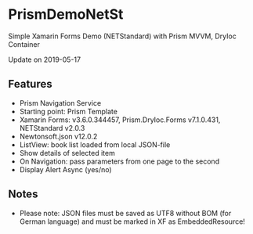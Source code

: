 # PrismDemoNetSt

Simple Xamarin Forms Demo (NETStandard) with Prism MVVM, DryIoc Container

Update on 2019-05-17

## Features
* Prism Navigation Service
* Starting point: Prism Template
* Xamarin Forms: v3.6.0.344457, Prism.DryIoc.Forms v7.1.0.431, NETStandard v2.0.3 
* Newtonsoft.json v12.0.2
* ListView: book list loaded from local JSON-file
* Show details of selected item
* On Navigation: pass parameters from one page to the second
* Display Alert Async (yes/no)

## Notes
* Please note: JSON files must be saved as UTF8 without BOM (for German language) and must be marked in XF as EmbeddedResource!

